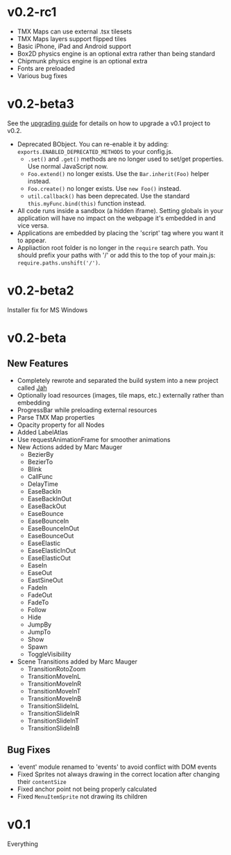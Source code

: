 v0.2-rc1
========

* TMX Maps can use external .tsx tilesets
* TMX Maps layers support flipped tiles
* Basic iPhone, iPad and Android support
* Box2D physics engine is an optional extra rather than being standard
* Chipmunk physics engine is an optional extra
* Fonts are preloaded
* Various bug fixes

v0.2-beta3
==========

See the [upgrading guide][upgrading] for details on how to upgrade a v0.1 project to v0.2.

* Deprecated BObject. You can re-enable it by adding: `exports.ENABLED_DEPRECATED_METHODS` to your config.js.
  * `.set()` and `.get()` methods are no longer used to set/get properties. Use normal JavaScript now.
  * `Foo.extend()` no longer exists. Use the `Bar.inherit(Foo)` helper instead.
  * `Foo.create()` no longer exists. Use `new Foo()` instead.
  * `util.callback()` has been deprecated. Use the standard `this.myFunc.bind(this)` function instead.
* All code runs inside a sandbox (a hidden iframe). Setting globals in your application will have no impact on the webpage it's embedded in and vice versa.
* Applications are embedded by placing the 'script' tag where you want it to appear.
* Appliaction root folder is no longer in the `require` search path. You should prefix your paths with '/' or add this to the top of your main.js: `require.paths.unshift('/')`.


v0.2-beta2
==========

Installer fix for MS Windows

v0.2-beta
=========

New Features
------------

* Completely rewrote and separated the build system into a new project called [Jah][jah]
* Optionally load resources (images, tile maps, etc.) externally rather than embedding
* ProgressBar while preloading external resources
* Parse TMX Map properties
* Opacity property for all Nodes
* Added LabelAtlas
* Use requestAnimationFrame for smoother animations
* New Actions added by Marc Mauger
  * BezierBy
  * BezierTo
  * Blink
  * CallFunc
  * DelayTime
  * EaseBackIn
  * EaseBackInOut
  * EaseBackOut
  * EaseBounce
  * EaseBounceIn
  * EaseBounceInOut
  * EaseBounceOut
  * EaseElastic
  * EaseElasticInOut
  * EaseElasticOut
  * EaseIn
  * EaseOut
  * EastSineOut
  * FadeIn
  * FadeOut
  * FadeTo
  * Follow
  * Hide
  * JumpBy
  * JumpTo
  * Show
  * Spawn
  * ToggleVisibility
* Scene Transitions added by Marc Mauger
  * TransitionRotoZoom
  * TransitionMoveInL
  * TransitionMoveInR
  * TransitionMoveInT
  * TransitionMoveInB
  * TransitionSlideInL
  * TransitionSlideInR
  * TransitionSlideInT
  * TransitionSlideInB


Bug Fixes
---------

* 'event' module renamed to 'events' to avoid conflict with DOM events
* Fixed Sprites not always drawing in the correct location after changing their `contentSize`
* Fixed anchor point not being properly calculated
* Fixed `MenuItemSprite` not drawing its children


v0.1
====

Everything

[jah]: https://github.com/ryanwilliams/jah
[upgrading]: http://cocos2d-javascript.org/tutorials/upgrading-from-v0-1-to-v0-2
